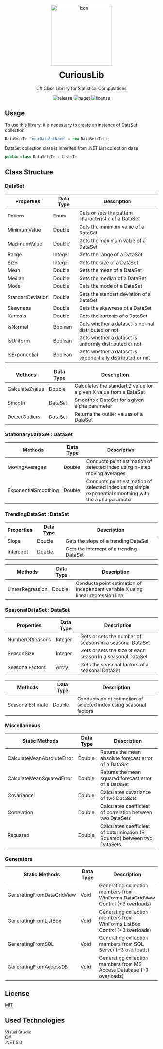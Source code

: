<p align="center">
  <img width="200" alt="Icon" src="https://user-images.githubusercontent.com/74831928/155857344-0348b7c6-0a61-431e-acea-0b826adeae26.png">   
</p>

<h1 align="center" style="margin-top: 0px;">CuriousLib</h1>

<div align="center">
  
C# Class Library for Statistical Computations  
    
![release](https://img.shields.io/badge/release-v1.3-green) ![nuget](https://img.shields.io/nuget/v/CuriousLib) ![license](https://img.shields.io/github/license/AliOzgurDede/CuriousLib?color=red) 
  
</div>

## Usage
To use this library, it is necessary to create an instance of DataSet collection 
```csharp
DataSet<T> "YourDataSetName" = new DataSet<T>();
```
DataSet collection class is inherited from .NET List collection class
```csharp
public class DataSet<T> : List<T>
```

## Class Structure

### DataSet
| Properties | Data Type | Description |
| ---------- | --------- | ----------- |
| Pattern | Enum  | Gets or sets the pattern characteristic of a DataSet |
| MinimumValue | Double | Gets the minimum value of a DataSet |
| MaximumValue | Double | Gets the maximum value of a DataSet |
| Range | Integer | Gets the range of a DataSet |
| Size | Integer | Gets the size of a DataSet |
| Mean | Double | Gets the mean of a DataSet |
| Median | Double | Gets the median of a DataSet |
| Mode | Double | Gets the mode of a DataSet |
| StandartDeviation | Double | Gets the standart deviation of a DataSet |
| Skewness | Double | Gets the skewness of a DataSet |
| Kurtosis | Double | Gets the kurtosis of a DataSet |
| IsNormal | Boolean | Gets whether a dataset is normal distributed or not |
| IsUniform | Boolean | Gets whether a dataset is uniformly distributed or not |
| IsExponential | Boolean | Gets whether a dataset is exponentially distributed or not |

| Methods | Data Type | Description |
| ------- | --------- | ----------- |
| CalculateZvalue | Double | Calculates the standart Z value for a given X value from a DataSet |
| Smooth | DataSet | Smooths a DataSet for a given alpha parameter |
| DetectOutliers | DataSet | Returns the outlier values of a DataSet |

### StationaryDataSet : DataSet
| Methods | Data Type | Description |
| ------- | --------- | ----------- |
| MovingAverages | Double | Conducts point estimation of selected index using n-step moving averages |
| ExponentialSmoothing | Double | Conducts point estimation of selected index using simple exponential smoothing with the alpha parameter |

### TrendingDataSet : DataSet
| Properties | Data Type | Description |
| ---------- | --------- | ----------- |
| Slope | Double | Gets the slope of a trending DataSet |
| Intercept | Double | Gets the intercept of a trending DataSet |

| Methods | Data Type | Description |
| ------- | --------- | ----------- |
| LinearRegression | Double | Conducts point estimation of independent variable X using linear regression line |

### SeasonalDataSet : DataSet
| Properties | Data Type | Description |
| ---------- | --------- | ----------- |
| NumberOfSeasons | Integer | Gets or sets the number of seasons in a seasonal DataSet |
| SeasonSize | Integer | Gets or sets the size of each season in a seasonal DataSet |
| SeasonalFactors | Array | Gets the seasonal factors of a seasonal DataSet |

| Methods | Data Type | Description |
| ------- | --------- | ----------- |
| SeasonalEstimate | Double | Conducts point estimation of selected index using seasonal factors |

### Miscellaneous
| Static Methods | Data Type | Description |
| -------------- | --------- | ----------- |
| CalculateMeanAbsoluteError | Double | Returns the mean absolute forecast error of a DataSet |
| CalculateMeanSquaredError | Double | Returns the mean squared forecast error of a DataSet |
| Covariance | Double | Calculates covariance of two DataSets |
| Correlation | Double | Calculates coefficient of correlation between two DataSets |
| Rsquared | Double | Calculates coefficient of determination (R Squared) between two DataSets |

### Generators
| Static Methods | Data Type | Description |
| -------------- | --------- | ----------- |
| GeneratingFromDataGridView | Void | Generating collection members from WinForms DataGridView Control (+3 overloads) |
| GeneratingFromListBox | Void | Generating collection members from WinForms ListBox Control (+3 overloads) |
| GeneratingFromSQL | Void | Generating collection members from SQL Server (+3 overloads) |
| GeneratingFromAccessDB | Void | Generating collection members from MS Access Database (+3 overloads) |

## License
[MIT](https://choosealicense.com/licenses/mit/)

## Used Technologies
Visual Studio  
C#  
.NET 5.0  
